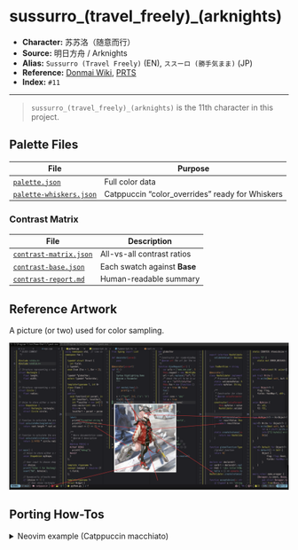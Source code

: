 # sussurro_(travel_freely)_(arknights)

- **Character:** 苏苏洛（随意而行）
- **Source:** 明日方舟 / Arknights
- **Alias:** `Sussurro (Travel Freely)` (EN), `ススーロ (勝手気まま)` (JP)
- **Reference:** [Donmai Wiki](<https://donmai.moe/wiki_pages/sussurro_(travel_freely)_(arknights)>), [PRTS](https://prts.wiki/w/%E8%8B%8F%E8%8B%8F%E6%B4%9B)
- **Index:** `#11`

---

> `sussurro_(travel_freely)_(arknights)` is the 11th character in this project.

## Palette Files

| File                                               | Purpose                                         |
| -------------------------------------------------- | ----------------------------------------------- |
| [`palette.json`](./palette.json)                   | Full color data                                 |
| [`palette-whiskers.json`](./palette-whiskers.json) | Catppuccin “color_overrides” ready for Whiskers |

### Contrast Matrix

| File                                                         | Description                  |
| ------------------------------------------------------------ | ---------------------------- |
| [`contrast-matrix.json`](./contrast/contrast-matrix.json) | All-vs-all contrast ratios   |
| [`contrast-base.json`](./contrast/contrast-base.json)     | Each swatch against **Base** |
| [`contrast-report.md`](./contrast/contrast-report.md)     | Human-readable summary       |

## Reference Artwork

A picture (or two) used for color sampling.

![sample](./assets/sample.png)

## Porting How-Tos

<details>
<summary>Neovim example (Catppuccin macchiato)</summary>

```lua
require("catppuccin").setup {
    color_overrides = {
        macchiato = {
        rosewater= "#f0dadb",
        flamingo = "#edb4b8",
        pink     = "#e5b4c4",
        mauve    = "#7462aa",
        red      = "#c94049",
        maroon   = "#ad3139",
        peach    = "#de9657",
        yellow   = "#dbd756",
        green    = "#84bc8c",
        teal     = "#9dc6b9",
        sky      = "#cadde7",
        sapphire = "#649fbf",
        blue     = "#7fadc5",
        lavender = "#a9b0d4",
        text     = "#ece0d8",
        subtext1 = "#d1cecb",
        subtext0 = "#bababa",
        base     = "#202024",
        mantle   = "#19181b",
        crust    = "#121113",
        surface0 = "#353537",
        surface1 = "#4a4a4a",
        surface2 = "#5c5c5c",
        overlay0 = "#717171",
        overlay1 = "#858585",
        overlay2 = "#98969c",
        },
    }
}
```

</details>
